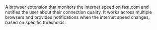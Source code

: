 A browser extension that monitors the internet speed on fast.com and notifies the user about their connection quality. It works across multiple browsers and provides notifications when the internet speed changes, based on specific thresholds.
